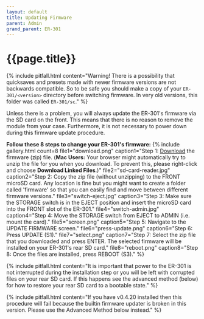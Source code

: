 ```yaml
---
layout: default
title: Updating Firmware
parent: Admin
grand_parent: ER-301
---
```


# {{page.title}}

{% include pitfall.html
content="Warning! There is a possibility that quicksaves and presets made with newer firmware versions are not backwards compatible. So to be safe you should make a copy of your ```ER-301/<version>``` directory before switching firmware.  In very old versions, this folder was called ```ER-301/sc```."
%}

Unless there is a problem, you will always update the ER-301's firmware via the SD card on the front.  This means that there is no reason to remove the module from your case.  Furthermore, it is not necessary to power down during this firmware update procedure.

**Follow these 8 steps to change your ER-301's firmware:**
{% include gallery.html
count=8
file1="download.png"
caption1="Step 1: [Download](https://github.com/odevices/er-301/releases) the firmware (zip) file. (**Mac Users:** Your browser might automatically try to unzip the file for you when you download. To prevent this, please right-click and choose **Download Linked Files**.)"
file2="sd-card-reader.jpg"
caption2="Step 2: Copy the zip file (without unzipping) to the FRONT microSD card. Any location is fine but you might want to create a folder called 'firmware' so that you can easily find and move between different firmware versions."
file3="switch-eject.jpg"
caption3="Step 3: Make sure the STORAGE switch is in the EJECT position and insert the microSD card into the FRONT slot of the ER-301."
file4="switch-admin.jpg"
caption4="Step 4: Move the STORAGE switch from EJECT to ADMIN (i.e. mount the card)."
file5="screen.png"
caption5="Step 5: Navigate to the UPDATE FIRMWARE screen."
file6="press-update.png"
caption6="Step 6: Press UPDATE (S1)."
file7="select.png"
caption7="Step 7: Select the zip file that you downloaded and press ENTER. The selected firmware will be installed on your ER-301's rear SD card."
file8="reboot.png"
caption8="Step 8: Once the files are installed, press REBOOT (S3)."
%}

{% include pitfall.html
content="It is important that power to the ER-301 is not interrupted during the installation step or you will be left with corrupted files on your rear SD card.  If this happens see the advanced method (below) for how to restore your rear SD card to a bootable state."
%}

{% include pitfall.html
content="If you have v0.4.20 installed then this procedure will fail because the builtin firmware updater is broken in this version.  Please use the Advanced Method below instead."
%}
